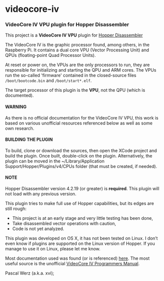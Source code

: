 # videocore-iv
### VideoCore IV VPU plugin for Hopper Disassembler

This project is a **VideoCore IV VPU** plugin for [Hopper Disassembler](http://www.hopperapp.com/)

The VideoCore IV is the graphic processor found, among others, in the Raspberry Pi. It contains a dual core VPU (Vector Processing Unit) and QPUs (floating-point Quad Processor Units).

At reset or power on, the VPUs are the only processors to run, they are responsible for initializing and starting the QPU and ARM cores. The VPUs run the so-called 'firmware' contained in the closed-source files `/boot/bootcode.bin` and `/boot/start*.elf`.

The target processor of this plugin is the **VPU**, not the QPU (which is documented).

#### WARNING

As there is no official documentation for the VideoCore IV VPU, this work is based on various unofficial resources referenced below as well as some own research.

#### BUILDING THE PLUGIN

To build, clone or download the sources, then open the XCode project and build the plugin. Once built, double-click on the plugin. Alternatively, the plugin can be moved in the ~/Library/Application Support/Hopper/Plugins/v4/CPUs folder (that must be created, if needed).

#### NOTE

Hopper Disassembler version 4.2.19 (or greater) is **required**. This plugin will not load with any previous version.

This plugin tries to make full use of Hopper capabilities, but its edges are still rough:

* This project is at an early stage and very little testing has been done,
* Take disassembled vector operations with caution,
* Code is not yet analyzed.

This plugin was developed on OS X, it has not been tested on Linux. I don’t even know if plugins are supported on the Linux version of Hopper. If you manage to use it on Linux, please let me know.

Most documentation used was found (or is referenced) [here](https://github.com/hermanhermitage/videocoreiv). The most useful source is the unofficial [VideoCore IV Programmers Manual](https://github.com/hermanhermitage/videocoreiv/wiki/VideoCore-IV-Programmers-Manual).


Pascal Werz (a.k.a. xvi);